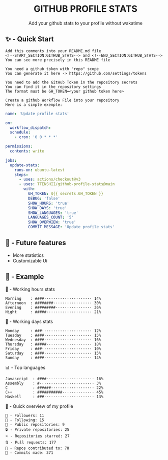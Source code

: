 <h1 align="center">GITHUB PROFILE STATS</h1>
<p align="center">Add your github stats to your profile without wakatime</p>

## ✨ - Quick Start
```
Add this comments into your README.md file
<!--START_SECTION:GITHUB_STATS--> and <!--END_SECTION:GITHUB_STATS-->
You can see more precisely in this README file
```
```
You need a github token with "repo" scope
You can generate it here -> https://github.com/settings/tokens
```
```
You need to add the GitHub Token in the repository secrets
You can find it in the repository settings
The format must be GH_TOKEN=<your github token here>
```
```
Create a github Workflow File into your repository
Here is a simple exemple:
```
```yml
name: 'Update profile stats'

on:
  workflow_dispatch:
  schedule:
    - cron: '0 0 * * *'

permissions:
  contents: write

jobs:
  update-stats:
    runs-on: ubuntu-latest
    steps:
      - uses: actions/checkout@v3
      - uses: TTENSHII/github-profile-stats@main
        with:
          GH_TOKEN: ${{ secrets.GH_TOKEN }}
          DEBUG: 'false'
          SHOW_HOURS: 'true'
          SHOW_DAYS: 'true'
          SHOW_LANGUAGES: 'true'
          LANGUAGES_COUNT: '5'
          SHOW_OVERWIEW: 'true'
          COMMIT_MESSAGE: 'Update profile stats'
```

## 🔖 - Future features
- More statistics
- Customizable Ui

## 📘 - Example

<!--START_SECTION:GITHUB_STATS-->
🌉 - Working hours stats
```text
Morning    : ####····················· 14%
Afternoon  : ########················· 30%
Evening    : #########················ 36%
Night      : #####···················· 21%
```
📅 - Working days stats
```text
Monday     : ###······················ 12%
Tuesday    : ####····················· 15%
Wednesday  : ####····················· 16%
Thursday   : #####···················· 18%
Friday     : ###······················ 10%
Saturday   : ####····················· 15%
Sunday     : ####····················· 14%
```
📊 - Top languages
```text
Javascript  : ####····················· 16%
Assembly    : #························ 3%
C           : ######··················· 22%
C++         : ###########·············· 45%
Haskell     : ###······················ 13%
```
🎏 - Quick overview of my profile
```text
👥 - Followers: 11
👤 - Following: 15
📂 - Public repositories: 9
🔒 - Private repositories: 25
⭐ - Repositories starred: 27
🔃 - Pull requests: 177
🐲 - Repos contributed to: 78
🍃 - Commits made: 371
```
<!--END_SECTION:GITHUB_STATS-->
